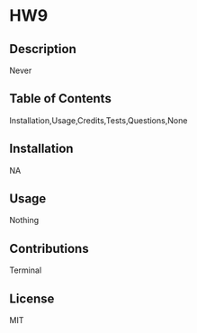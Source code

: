 # HW9 

  

  ## Description
  Never

  ## Table of Contents
  Installation,Usage,Credits,Tests,Questions,None

  ## Installation
  NA

  ## Usage
  Nothing

  ## Contributions
  Terminal

  ## License
  MIT

  

  

